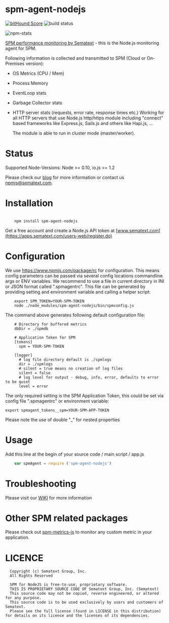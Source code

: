 spm-agent-nodejs
================
[![bitHound Score](https://www.bithound.io/github/sematext/spm-agent-nodejs/badges/score.svg)](https://www.bithound.io/github/sematext/spm-agent-nodejs/)
![build status](https://api.travis-ci.org/sematext/spm-agent-nodejs.svg)

![npm-stats](https://nodei.co/npm/spm-agent-nodejs.png?downloads=true&downloadRank=true)

[SPM performance monitoring by Sematext](http://www.sematext.com/spm) - this is the Node.js monitoring agent for SPM.

Following information is collected and transmitted to SPM (Cloud or On-Premises version):

- OS Metrics (CPU / Mem)
- Process Memory
- EventLoop stats
- Garbage Collector stats
- HTTP server stats (requests, error rate, response times etc.)
  Working for all HTTP servers that use Node.js http/https module including "connect" based frameworks like Express.js, Sails.js
  and others like Hapi.js, ...

  The module is able to run in cluster mode (master/worker). 

# Status

Supported Node-Versions: Node >= 0.10, io.js >= 1.2

Please check our [blog](http://blog.sematext.com/2015/03/30/nodejs-iojs-monitoring/) for more information or
contact us [npmjs@sematext.com](mailto:npmjs@sematext.com).

# Installation

```

    npm install spm-agent-nodejs

```

Get a free account and create a Node.js API token at [www.sematext.com](https://apps.sematext.com/users-web/register.do)

# Configuration

We use https://www.npmjs.com/package/rc for configuration. This means config parameters can be passed via several config
locations commandline args or ENV variables. We recommend to use a file in current directory in INI or JSON format called ".spmagentrc".
This file can be generated by providing setting and environment variable and calling a helper script:

        export SPM_TOKEN=YOUR-SPM-TOKEN
        node ./node_modules/spm-agent-nodejs/bin/spmconfig.js

The command above generates following default configuration file:

        # Directory for buffered metrics
        dbDir = ./spmdb

        # Application Token for SPM
        [tokens]
          spm = YOUR-SPM-TOKEN

        [logger]
          # log file directory default is ./spmlogs
          dir = ./spmlogs
          # silent = true means no creation of log files
          silent = false
          # log level for output - debug, info, error, defaults to error to be quiet
          level = error


The only required setting is the SPM Application Token, this could be set via config file ".spmagentrc" or environment variable:

    export spmagent_tokens__spm=YOUR-SPM-APP-TOKEN

Please note the use of double "_" for nested properties


# Usage

Add this line at the begin of your source code / main script / app.js

```js
    var spmAgent = require ('spm-agent-nodejs')
```


# Troubleshooting

Please visit our [WIKI](https://sematext.atlassian.net/wiki/display/PUBSPM/SPM+for+Node.js) for more information

# Other SPM related packages

Please check out [spm-metrics-js](https://www.npmjs.com/package/spm-metrics-js) to monitor any custom metric in your application.

# LICENCE

      Copyright (c) Sematext Group, Inc.
      All Rights Reserved

      SPM for NodeJS is free-to-use, proprietary software.
      THIS IS PROPRIETARY SOURCE CODE OF Sematext Group, Inc. (Sematext)
      This source code may not be copied, reverse engineered, or altered for any purpose.
      This source code is to be used exclusively by users and customers of Sematext.
      Please see the full license (found in LICENSE in this distribution) for details on its license and the licenses of its dependencies.

